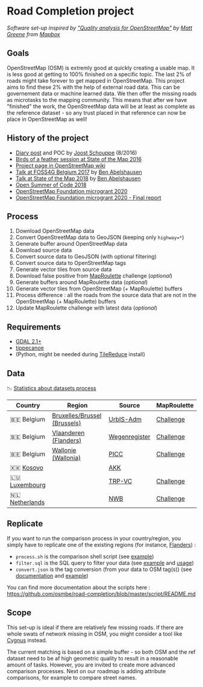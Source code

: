 # Road Completion project

*Software set-up inspired by ["Quality analysis for OpenStreetMap"](https://blog.mapbox.com/quality-analysis-for-openstreetmap-a9058eb79c9a) by [Matt Greene](https://github.com/MateoV) from [Mapbox](https://www.mapbox.com/)*

## Goals

OpenStreetMap (OSM) is extremly good at quickly creating a usable map. It is less good at getting to 100% finished on a specific topic. The last 2% of roads might take forever to get mapped in OpenStreetMap. This project aims to find these 2% with the help of external road data. This can be governement data or machine learned data. We then offer the missing roads as microtasks to the mapping community. This means that after we have "finished" the work, the OpenStreetMap data will be at least as complete as the reference dataset - so any trust placed in that reference can now be place in OpenStreetMap as well!

## History of the project

- [Diary post](https://www.openstreetmap.org/user/joost%20schouppe/diary/39250) and POC by [Joost Schouppe](https://github.com/joostschouppe) (8/2016)
- [Birds of a feather session at State of the Map 2016](https://wiki.openstreetmap.org/wiki/State_Of_The_Map_2016/Informal_Sessions#Mapping_with_open_geodata)
- [Project page in OpenStreetMap wiki](https://wiki.openstreetmap.org/wiki/WikiProject_Belgium/Road_completion_project)
- [Talk at FOSS4G Belgium 2017](https://slides.com/benabelshausen-1/deck-1) by [Ben Abelshausen](https://github.com/xivk)
- [Talk at State of the Map 2018](https://2018.stateofthemap.org/2018/T097-Road_Completion_in_Belgium_-_Mapping___verifying__all__the_roads_/) by [Ben Abelshausen](https://github.com/xivk)
- [Open Summer of Code 2018](https://2018.summerofcode.be/roadcompletion.html)
- [OpenStreetMap Foundation microgrant 2020](https://wiki.openstreetmap.org/wiki/Microgrants/Microgrants_2020/Proposal/Road_Completion_project)
- [OpenStreetMap Foundation microgrant 2020 - Final report](https://wiki.openstreetmap.org/wiki/Microgrants/Microgrants_2020/Proposal/Road_Completion_project/Report)

## Process

1. Download OpenStreetMap data
1. Convert OpenStreetMap data to GeoJSON (keeping only `highway=*`)
1. Generate buffer around OpenStreetMap data
1. Download source data
1. Convert source data to GeoJSON (with optional filtering)
1. Convert source data to OpenStreetMap tags
1. Generate vector tiles from source data
1. Download false positive from [MapRoulette](https://maproulette.org/) challenge (*optional*)
1. Generate buffers around MapRoulette data (*optional*)
1. Generate vector tiles from OpenStreetMap (+ MapRoulette) buffers
1. Process difference : all the roads from the source data that are not in the OpenStreetMap (+ MapRoulette) buffers
1. Update MapRoulette challenge with latest data (*optional*)

## Requirements

- [GDAL 2.1+](https://gdal.org/)
- [tippecanoe](https://github.com/mapbox/tippecanoe)
- (Python, might be needed during [TileReduce](https://github.com/mapbox/tile-reduce) install)

## Data

📉 [Statistics about datasets process](https://osmbe.github.io/road-completion/)

| Country                           | Region                                   | Source                    | MapRoulette           |
|-----------------------------------|------------------------------------------|---------------------------|-----------------------|
| :belgium: Belgium                 | [Bruxelles/Brussel (Brussels)][be-bru-1] | [UrbIS-Adm][be-bru-2]     | [Challenge][be-bru-3] |
| :belgium: Belgium                 | [Vlaanderen (Flanders)][be-vla-1]        | [Wegenregister][be-vla-2] | [Challenge][be-vla-3] |
| :belgium: Belgium                 | [Wallonie (Wallonia)][be-wal-1]          | [PICC][be-wal-2]          | [Challenge][be-wal-3] |
| :kosovo: [Kosovo][xk-1]           |                                          | [AKK][xk-2]               |                       |
| :luxembourg: [Luxembourg][lu-1]   |                                          | [TRP-VC][lu-2]            | [Challenge][lu-3]     |
| :netherlands: [Netherlands][nl-1] |                                          | [NWB][nl-2]               | [Challenge][nl-3]     |

[be-bru-1]: https://github.com/osmbe/road-completion/tree/master/data/belgium/brussels
[be-bru-2]: https://bric.brussels/en/our-solutions/urbis-solutions/urbis-data/urbis-adm
[be-bru-3]: https://maproulette.org/browse/challenges/14675
[be-vla-1]: https://github.com/osmbe/road-completion/tree/master/data/belgium/flanders
[be-vla-2]: https://download.vlaanderen.be/product/9856-wegenregister-23062023
[be-vla-3]: https://maproulette.org/browse/challenges/24090
[be-wal-1]: https://github.com/osmbe/road-completion/tree/master/data/belgium/wallonia
[be-wal-2]: http://geoportail.wallonie.be/catalogue/b795de68-726c-4bdf-a62a-a42686aa5b6f.html
[be-wal-3]: https://maproulette.org/browse/challenges/14681
[xk-1]: https://github.com/osmbe/road-completion/tree/master/data/kosovo
[xk-2]: https://ak.rks-gov.net/en/
[lu-1]: https://github.com/osmbe/road-completion/tree/master/data/luxembourg
[lu-2]: https://data.public.lu/en/datasets/transport-et-voies-de-communication/
[lu-3]: https://maproulette.org/browse/challenges/17749
[nl-1]: https://github.com/osmbe/road-completion/tree/master/data/netherlands
[nl-2]: https://nationaalwegenbestand.nl/
[nl-3]: https://maproulette.org/browse/challenges/17332

## Replicate

If you want to run the comparison process in your country/region, you simply have to replicate one of the existing regions (for instance, [Flanders](https://github.com/osmbe/road-completion/tree/master/data/belgium/flanders)) :

- `process.sh` is the comparison shell script (see [example](https://github.com/osmbe/road-completion/blob/master/data/belgium/flanders/process.sh))
- `filter.sql` is the SQL query to filter your data (see [example](https://github.com/osmbe/road-completion/blob/master/data/belgium/flanders/filter.sql) and [usage](https://github.com/osmbe/road-completion/blob/master/data/belgium/flanders/process.sh#L25-L31))
- `convert.json` is the tag conversion (from your data to OSM tag(s)) (see [documentation](https://github.com/osmbe/road-completion/blob/master/script/README.md#convert-source-field-to-openstreetmap-tag) and [example](https://github.com/osmbe/road-completion/blob/master/data/belgium/flanders/convert.json))

You can find more documentation about the scripts here : <https://github.com/osmbe/road-completion/blob/master/script/README.md>

## Scope

This set-up is ideal if there are relatively few missing roads. If there are whole swats of network missing in OSM, you might consider a tool like [Cygnus](https://www.openstreetmap.org/user/mvexel/diary/36746) instead.

The current matching is based on a simple buffer - so both OSM and the ref dataset need to be af high geometric quality to result in a reasonable amount of tasks. However, you are invited to create more advanced comparison processes. Next on our roadmap is adding attribute comparisons, for example to compare street names.
